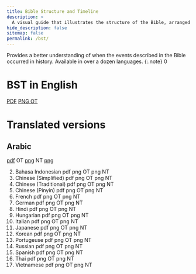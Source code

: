 ```yaml
---
title: Bible Structure and Timeline
description: >
  A visual guide that illustrates the structure of the Bible, arranged chronologically. 
hide_description: false
sitemap: false
permalink: /bst/
---
```


Provides a better understanding of when the events described in the Bible occurred in history. 
Available in over a dozen languages.
{:.note}
0
# BST in English
[PDF](../assets/pdfs/BibleStructureTimeline.pdf) <span class="icon-file-pdf"></span>
[PNG OT](../assets/img/projects/bstot.png) <span class="icon-file-zip"></span>


# Translated versions  
## Arabic
[pdf]() OT [png]() NT [png]()

2. Bahasa Indonesian pdf png OT png NT
3. Chinese (Simplified) pdf png OT png NT
4. Chinese (Traditional) pdf png OT png NT
5. Chinese (Pinyin) pdf png OT png NT
6. French pdf png OT png NT
7. German pdf png OT png NT
8. Hindi pdf png OT png NT
9. Hungarian pdf png OT png NT
10. Italian pdf png OT png NT
11. Japanese pdf png OT png NT
12. Korean pdf png OT png NT
13. Portugeuse pdf png OT png NT
14. Russian pdf png OT png NT
15. Spanish pdf png OT png NT
16. Thai pdf png OT png NT
17. Vietnamese pdf png OT png NT
